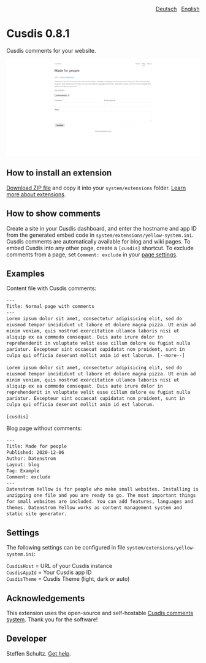 <p align="right"><a href="README-de.md">Deutsch</a> &nbsp; <a href="README.md">English</a></p>

# Cusdis 0.8.1

Cusdis comments for your website.

<p align="center"><img src="cusdis-screenshot.png?raw=true" alt="Screenshot"></p>

## How to install an extension

[Download ZIP file](https://github.com/schulle4u/yellow-cusdis/archive/refs/heads/main.zip) and copy it into your `system/extensions` folder. [Learn more about extensions](https://github.com/annaesvensson/yellow-update).

## How to show comments

Create a site in your Cusdis dashboard, and enter the hostname and app ID from the generated embed code in `system/extensions/yellow-system.ini`. Cusdis comments are automatically available for blog and wiki pages. To embed Cusdis into any other page, create a `[cusdis]` shortcut. To exclude comments from a page, set `Comment: exclude` in your [page settings](https://github.com/annaesvensson/yellow-core#user-content-settings-page). 

## Examples

Content file with Cusdis comments: 

```
---
Title: Normal page with comments
---
Lorem ipsum dolor sit amet, consectetur adipisicing elit, sed do eiusmod tempor incididunt ut labore et dolore magna pizza. Ut enim ad minim veniam, quis nostrud exercitation ullamco laboris nisi ut aliquip ex ea commodo consequat. Duis aute irure dolor in reprehenderit in voluptate velit esse cillum dolore eu fugiat nulla pariatur. Excepteur sint occaecat cupidatat non proident, sunt in culpa qui officia deserunt mollit anim id est laborum. [--more--]

Lorem ipsum dolor sit amet, consectetur adipisicing elit, sed do eiusmod tempor incididunt ut labore et dolore magna pizza. Ut enim ad minim veniam, quis nostrud exercitation ullamco laboris nisi ut aliquip ex ea commodo consequat. Duis aute irure dolor in reprehenderit in voluptate velit esse cillum dolore eu fugiat nulla pariatur. Excepteur sint occaecat cupidatat non proident, sunt in culpa qui officia deserunt mollit anim id est laborum.

[cusdis]
```

Blog page without comments: 

```
---
Title: Made for people
Published: 2020-12-06
Author: Datenstrom
Layout: blog
Tag: Example
Comment: exclude
---
Datenstrom Yellow is for people who make small websites. Installing is unzipping one file and you are ready to go. The most important things for small websites are included. You can add features, languages and themes. Datenstrom Yellow works as content management system and static site generator.
```

## Settings

The following settings can be configured in file `system/extensions/yellow-system.ini`:

`CusdisHost` = URL of your Cusdis instance  
`CusdisAppId` = Your Cusdis app ID  
`CusdisTheme` = Cusdis Theme (light, dark or auto)  

## Acknowledgements

This extension uses the open-source and self-hostable [Cusdis comments system](https://cusdis.com/). Thank you for the software! 

## Developer

Steffen Schultz. [Get help](https://datenstrom.se/yellow/help/).
